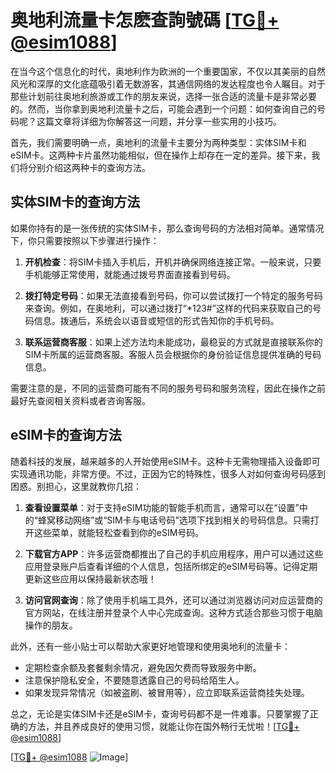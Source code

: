 # 奥地利流量卡怎麽查詢號碼 [[TG💪+ @esim1088](https://t.me/s/esim1088)]

在当今这个信息化的时代，奥地利作为欧洲的一个重要国家，不仅以其美丽的自然风光和深厚的文化底蕴吸引着无数游客，其通信网络的发达程度也令人瞩目。对于那些计划前往奥地利旅游或工作的朋友来说，选择一张合适的流量卡是非常必要的。然而，当你拿到奥地利流量卡之后，可能会遇到一个问题：如何查询自己的号码呢？这篇文章将详细为你解答这一问题，并分享一些实用的小技巧。

首先，我们需要明确一点，奥地利的流量卡主要分为两种类型：实体SIM卡和eSIM卡。这两种卡片虽然功能相似，但在操作上却存在一定的差异。接下来，我们将分别介绍这两种卡的查询方法。

## 实体SIM卡的查询方法

如果你持有的是一张传统的实体SIM卡，那么查询号码的方法相对简单。通常情况下，你只需要按照以下步骤进行操作：

1. **开机检查**：将SIM卡插入手机后，开机并确保网络连接正常。一般来说，只要手机能够正常使用，就能通过拨号界面直接看到号码。

2. **拨打特定号码**：如果无法直接看到号码，你可以尝试拨打一个特定的服务号码来查询。例如，在奥地利，可以通过拨打“*123#”这样的代码来获取自己的号码信息。拨通后，系统会以语音或短信的形式告知你的手机号码。

3. **联系运营商客服**：如果上述方法均未能成功，最稳妥的方式就是直接联系你的SIM卡所属的运营商客服。客服人员会根据你的身份验证信息提供准确的号码信息。

需要注意的是，不同的运营商可能有不同的服务号码和服务流程，因此在操作之前最好先查阅相关资料或者咨询客服。

## eSIM卡的查询方法

随着科技的发展，越来越多的人开始使用eSIM卡。这种卡无需物理插入设备即可实现通讯功能，非常方便。不过，正因为它的特殊性，很多人对如何查询号码感到困惑。别担心，这里就教你几招：

1. **查看设置菜单**：对于支持eSIM功能的智能手机而言，通常可以在“设置”中的“蜂窝移动网络”或“SIM卡与电话号码”选项下找到相关的号码信息。只需打开这些菜单，就能轻松查看到你的eSIM号码。

2. **下载官方APP**：许多运营商都推出了自己的手机应用程序，用户可以通过这些应用登录账户后查看详细的个人信息，包括所绑定的eSIM号码等。记得定期更新这些应用以保持最新状态哦！

3. **访问官网查询**：除了使用手机端工具外，还可以通过浏览器访问对应运营商的官方网站，在线注册并登录个人中心完成查询。这种方式适合那些习惯于电脑操作的朋友。

此外，还有一些小贴士可以帮助大家更好地管理和使用奥地利的流量卡：

- 定期检查余额及套餐剩余情况，避免因欠费而导致服务中断。
- 注意保护隐私安全，不要随意透露自己的号码给陌生人。
- 如果发现异常情况（如被盗刷、被冒用等），应立即联系运营商挂失处理。

总之，无论是实体SIM卡还是eSIM卡，查询号码都不是一件难事。只要掌握了正确的方法，并且养成良好的使用习惯，就能让你在国外畅行无忧啦！[[TG💪+ @esim1088](https://t.me/s/esim1088)]

[[TG💪+ @esim1088](https://t.me/s/esim1088) ![Image](https://i.postimg.cc/4NQfJmqS/Snipaste-2025-05-13-00-14-12.png)]